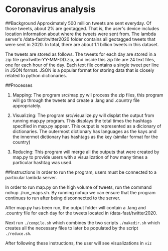 # Coronavirus analysis

##Background
Approximately 500 million tweets are sent everyday. Of those tweets, about 2% are geotagged. That is, the user's device includes location information about where the tweets were sent from. The lambda server's /data-fast/twitter2020 folder contains all geotagged tweets that were sent in 2020. In total, there are about 1.1 billion tweets in this dataset.

The tweets are stored as follows. The tweets for each day are stored in a zip file geoTwitterYY-MM-DD.zip, and inside this zip file are 24 text files, one for each hour of the day. Each text file contains a single tweet per line in JSON format. JSON is a popular format for storing data that is closely related to python dictionaries.

##Processes
1. Mapping: The program src/map.py wil process the zip files, this program will go through the tweets and create a .lang and .country file appropriately.

2. Visualizing: The program src/visualize.py will displat the output from running map.py program. This displays the total times the hashtags specified in map.py appear. This output is represented as a dicionary of dictionaries. The outermost dictionary has languages as the kays and the innermot dictionary has hashtags as the key (similar format for the country)

3. Reducing: This program will merge all the outputs that were created by map.py to provide users with a visualization of how many times a particular hashtag was used.

##Instructions
In order to run the program, users must be connected to a particular lambda server.

In order to run map.py on the high volume of tweets, run the command nohup ./run_maps.sh. By running nohup we can ensure that the program continues to run after being disconnected to the server.

After map.py has been run, the output folder will contain a .lang and .country file for each day for the tweets located in /data-fast/twitter2020.

Next run `./compile.sh` which combines the two scripts `./makedir.sh` which creates all the necessary files to later be populated by the script `./reduce.sh`.

After following these instructions, the user will see visualizations in `viz`
